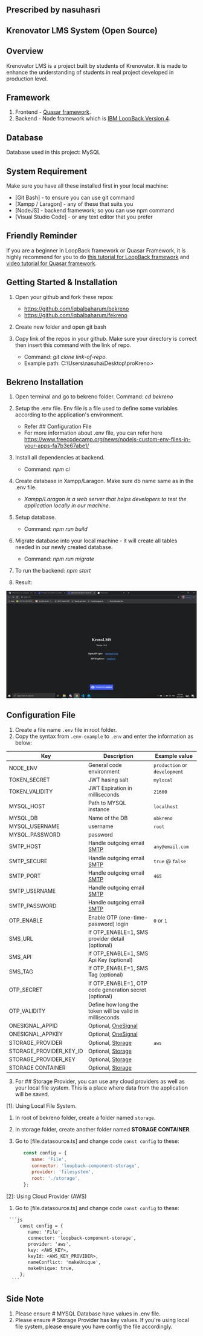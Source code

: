 ## Prescribed by nasuhasri

## Krenovator LMS System (Open Source)

## Overview
Krenovator LMS is a project built by students of Krenovator. It is made to enhance 
the understanding of students in real project developed in production level.

## Framework
   1. Frontend - [Quasar framework](https://quasar.dev/).
   2. Backend - Node framework which is [IBM LoopBack Version 4](https://loopback.io/).

## Database
Database used in this project: MySQL

## System Requirement
Make sure you have all these installed first in your local machine:

- [Git Bash]           - to ensure you can use git command
- [Xampp / Laragon]    - any of these that suits you 
- [NodeJS]             - backend framework; so you can use npm command
- [Visual Studio Code] - or any text editor that you prefer

## Friendly Reminder
If you are a beginner in LoopBack framework or Quasar Framework, it is highly recommend for you 
to do [this tutorial for LoopBack framework](https://loopback.io/doc/en/lb4/Tutorials.html) and [video tutorial for Quasar framework](https://quasar.dev/video-tutorials).

## Getting Started & Installation
1. Open your github and fork these repos:
   - https://github.com/iqbalbaharum/bekreno
   - https://github.com/iqbalbaharum/fekreno

2. Create new folder and open git bash

3. Copy link of the repos in your github. Make sure your directory is correct then insert this command with the link of repo.
   - Command: *git clone link-of-repo*.
   - Example path: C:\Users\nasuha\Desktop\proKreno>

## Bekreno Installation
1. Open terminal and go to bekreno folder.
   Command: *cd bekreno*

2. Setup the .env file. Env file is a file used to define some variables according to the application's environment.
   - Refer ## Configuration File
   - For more information about .env file, you can refer here <https://www.freecodecamp.org/news/nodejs-custom-env-files-in-your-apps-fa7b3e67abe1/>

3. Install all dependencies at backend.
   - Command: *npm ci*

4. Create database in Xampp/Laragon. Make sure db name same as in the .env file.
   - *Xampp/Laragon is a web server that helps developers to test the application locally in our machine*.

5. Setup database.
   - Command: *npm run build*

6. Migrate database into your local machine - it will create all tables needed in our newly created database.
   - Command: *npm run migrate*
   
7. To run the backend: *npm start*

8. Result:

![Backend Interface](docs/images/backend.jpg "Backend Interface")

## Configuration File

1. Create a file name `.env` file in root folder.
2. Copy the syntax from `.env-example` to `.env` and enter the information as below:

| Key                     | Description                                             | Example value                 |
| ----------------------- | ------------------------------------------------------- | ----------------------------- |
| NODE_ENV                | General code environment                                | `production` or `development` |
| TOKEN_SECRET            | JWT hasing salt                                         | `mylocal`                     |
| TOKEN_VALIDITY          | JWT Expiration in milliseconds                          | `21600`                       |
| MYSQL_HOST              | Path to MYSQL instance                                  | `localhost`                   |
| MYSQL_DB                | Name of the DB                                          | `obkreno`                     |
| MYSQL_USERNAME          | username                                                | `root`                        |
| MYSQL_PASSWORD          | password                                                | ` `                           |
| SMTP_HOST               | Handle outgoing email [SMTP](#smtp)                     | `any@email.com`               |
| SMTP_SECURE             | Handle outgoing email [SMTP](#smtp)                     | `true` @ `false`              |
| SMTP_PORT               | Handle outgoing email [SMTP](#smtp)                     | `465`                         |
| SMTP_USERNAME           | Handle outgoing email [SMTP](#smtp)                     | ` `                           |
| SMTP_PASSWORD           | Handle outgoing email [SMTP](#smtp)                     | ` `                           |
| OTP_ENABLE              | Enable OTP (one-time-password) login                    | `0` or `1`                    |
| SMS_URL                 | If OTP_ENABLE=1, SMS provider detail (optional)         |                               |
| SMS_API                 | If OTP_ENABLE=1, SMS Api Key (optional)                 |                               |
| SMS_TAG                 | If OTP_ENABLE=1, SMS Tag (optional)                     |                               |
| OTP_SECRET              | If OTP_ENABLE=1, OTP code generation secret (optional)  |                               |
| OTP_VALIDITY            | Define how long the token will be valid in milliseconds |                               |
| ONESIGNAL_APPID         | Optional, [OneSignal](https://onesignal.com/)           |                               |
| ONESIGNAL_APPKEY        | Optional, [OneSignal](https://onesignal.com/)           |                               |
| STORAGE_PROVIDER        | Optional, [Storage](#storage)                           | `aws`                         |
| STORAGE_PROVIDER_KEY_ID | Optional, [Storage](#storage)                           |                               |
| STORAGE_PROVIDER_KEY    | Optional, [Storage](#storage)                           |                               |
| STORAGE CONTAINER       | Optional, [Storage](#storage)                           |                               |

3. For ## Storage Provider, you can use any cloud providers as well as your local file system.
   This is a place where data from the application will be saved.

[1]: Using Local File System.
   1. In root of bekreno folder, create a folder named `storage`.
   2. In storage folder, create another folder named **STORAGE CONTAINER**.
   3. Go to [file.datasource.ts] and change code `const config` to these: 

      ```js
         const config = {
            name: 'File',
            connector: 'loopback-component-storage',
            provider: 'filesystem',
            root: './storage',
         };
      ```
[2]: Using Cloud Provider (AWS)
   1. Go to [file.datasource.ts] and change code `const config` to these:

     ```js
         const config = {
            name: 'File',
            connector: 'loopback-component-storage',
            provider: 'aws',
            key: <AWS_KEY>,
            keyId: <AWS_KEY_PROVIDER>,
            nameConflict: 'makeUnique',
            makeUnique: true,
         };
      ```
## Side Note
1. Please ensure # MYSQL Database have values in .env file.
2. Please ensure # Storage Provider has key values. If you're using local file system, 
   please ensure you have config the file accordingly.

